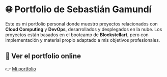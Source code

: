 # 🌐 Portfolio de Sebastián Gamundí

Este es mi portfolio personal donde muestro proyectos relacionados con **Cloud Computing** y **DevOps**, desarrollados y desplegados en la nube. 
Los proyectos están basados en el bootcamp de **Blockstellart**, pero con implementación y material propio adaptado a mis objetivos profesionales.


## 🚀 Ver el portfolio online
👉 [Mi portfolio](https://sebastiagb.github.io/portfolio/)  


